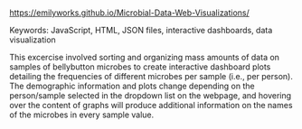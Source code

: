 # 
https://emilyworks.github.io/Microbial-Data-Web-Visualizations/

Keywords: JavaScript, HTML, JSON files, interactive dashboards, data visualization

This excercise involved sorting and organizing mass amounts of data on samples of bellybutton microbes to create interactive dashboard plots detailing the frequencies of different microbes per sample (i.e., per person). The demographic information and plots change depending on the person/sample selected in the dropdown list on the webpage, and hovering over the content of graphs will produce additional information on the names of the microbes in every sample value.
